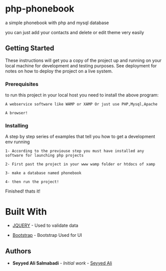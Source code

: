 # php-phonebook
a simple phonebook with php and mysql database

you can just add your contacts and delete or edit theme very easily
## Getting Started

These instructions will get you a copy of the project up and running on your local machine for development and testing purposes. See deployment for notes on how to deploy the project on a live system.

### Prerequisites

to run this project in your local host you need to install the above program:

```
A webservice software like WAMP or XAMP Or just use PHP,Mysql,Apache

```

```
A browser!
```



### Installing

A step by step series of examples that tell you how to get a development env running

```
1- According to the previouse step you must have installed any software for launching php projects
```

```
2- First past the project in your www wamp folder or htdocs of xamp
```

```
3- make a database named phonebook

```

```
4- then run the project!
```

Finished! thats it!

# Built With

* [JQUERY](https://github.com/jquery/jquery) - Used to validate data

* [Bootstrap](https://github.com/twbs/bootstrap) - Bootstrap Used for UI


## Authors

* **Seyyed Ali Salmabadi** - *Initial work* - [Seyyed Ali](https://github.com/salis77/)



